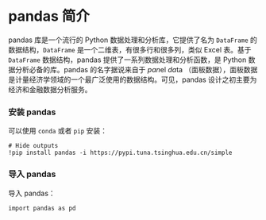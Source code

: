 # pandas 简介

pandas 库是一个流行的 Python 数据处理和分析库，它提供了名为 `DataFrame` 的数据结构，`DataFrame` 是一个二维表，有很多行和很多列，类似 Excel 表。基于 `DataFrame` 数据结构，pandas 提供了一系列数据处理和分析函数，是 Python 数据分析必备的库。pandas 的名字据说来自于 *pan*el *da*ta （面板数据），面板数据是计量经济学领域的一个最广泛使用的数据结构。可见，pandas 设计之初主要为经济和金融数据分析服务。

### 安装 pandas

可以使用 `conda` 或者 `pip` 安装：

```{.python .input}
# Hide outputs
!pip install pandas -i https://pypi.tuna.tsinghua.edu.cn/simple
```

### 导入 pandas

导入 pandas：

```{.python .input}
import pandas as pd
```
